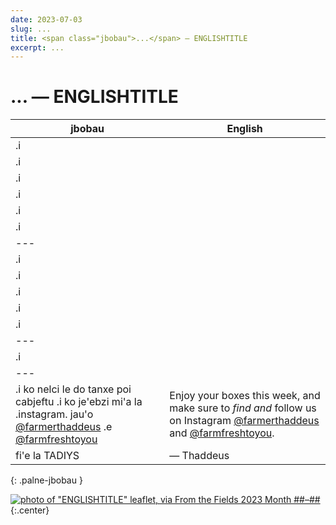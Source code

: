 ```yaml
---
date: 2023-07-03
slug: ...
title: <span class="jbobau">...</span> — ENGLISHTITLE
excerpt: ...
---
```


# <span class="jbobau">...</span> — ENGLISHTITLE

| jbobau | English
|-|-
| .i | 
| .i | 
| .i | 
| .i | 
| .i | 
| .i | 
|---
| .i | 
| .i | 
| .i | 
| .i | 
| .i | 
|---
| .i | 
|---
| .i ko nelci le do tanxe poi cabjeftu .i ko je'ebzi mi'a la .instagram. jau'o [@farmerthaddeus] .e [@farmfreshtoyou] | Enjoy your boxes this week, and make sure to *find and* follow us on Instagram [@farmerthaddeus] and [@farmfreshtoyou].
| fi'e la TADIYS | — Thaddeus
{: .palne-jbobau }

[![photo of "ENGLISHTITLE" leaflet, via _From the Fields_ 2023 Month ##–##](https://i.imgur.com/_______.jpg)](https://i.imgur.com/_______.jpg)
{:.center}

[@farmerthaddeus]: https://instagram.com/farmerthaddeus
[@farmfreshtoyou]: https://instagram.com/farmfreshtoyou
